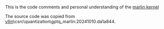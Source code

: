 This is the code comments and personal understanding of the [marlin kernel](https://github.com/IST-DASLab/marlin)

The source code was copied from [vllm](https://github.com/vllm-project/vllm)\csrc\quantization\gptq_marlin:20241010.da1a844.